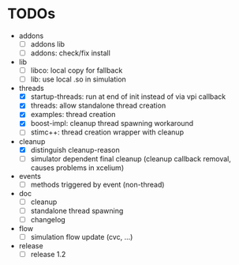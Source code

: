# TODOs
* addons
  * [ ] addons lib
  * [ ] addons: check/fix install
* lib
  * [ ] libco: local copy for fallback
  * [ ] lib: use local .so in simulation
* threads
  * [x] startup-threads: run at end of init instead of via vpi callback
  * [x] threads: allow standalone thread creation
  * [x] examples: thread creation
  * [x] boost-impl: cleanup thread spawning workaround
  * [ ] stimc++: thread creation wrapper with cleanup
* cleanup
  * [x] distinguish cleanup-reason
  * [ ] simulator dependent final cleanup (cleanup callback removal, causes problems in xcelium)
* events
  * [ ] methods triggered by event (non-thread)
* doc
  * [ ] cleanup
  * [ ] standalone thread spawning
  * [ ] changelog
* flow
  * [ ] simulation flow update (cvc, ...)
* release
  * [ ] release 1.2
